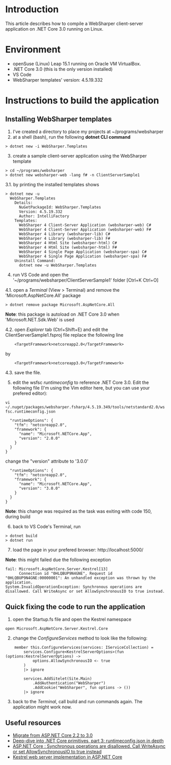 # Introduction

This article describes how to compile a WebSharper client-server application on .NET Core 3.0 running on Linux.

# Environment
- openSuse (Linux) Leap 15.1 running on Oracle VM VirtualBox.
- .NET Core 3.0 (this is the only version installed)
- VS Code
- WebSharper templates' version: 4.5.19.332

# Instructions to build the application
## Installing WebSharper templates
1. I've created a directory to place my projects at ~/programs/websharper
2. at a shell (bash), run the following **dotnet CLI command**

`> dotnet new -i WebSharper.Templates`

3. create a sample client-server application using the WebSharper template
```
> cd ~/programs/websharper
> dotnet new websharper-web -lang f# -n ClientServerSample1
```

3.1. by printing the installed templates shows
```
> dotnet new -u
  WebSharper.Templates
    Details:
      NuGetPackageId: WebSharper.Templates
      Version: 4.5.19.332
      Author: IntelliFactory
    Templates:
      WebSharper 4 Client-Server Application (websharper-web) C#
      WebSharper 4 Client-Server Application (websharper-web) F#
      WebSharper 4 Library (websharper-lib) C#
      WebSharper 4 Library (websharper-lib) F#
      WebSharper 4 Html Site (websharper-html) C#
      WebSharper 4 Html Site (websharper-html) F#
      WebSharper 4 Single Page Application (websharper-spa) C#
      WebSharper 4 Single Page Application (websharper-spa) F#
    Uninstall Command:
      dotnet new -u WebSharper.Templates
```

4. run VS Code and open the '~/programs/websharper/ClientServerSample1' folder [Ctrl+K Ctrl+O]

4.1. open a *Terminal* (View > Terminal) and remove the 'Microsoft.AspNetCore.All' package

`> dotnet remove package Microsoft.AspNetCore.All`

**Note**: this package is autoload on .NET Core 3.0 when 'Microsoft.NET.Sdk.Web' is used

4.2. open *Explorer* tab (Ctrl+Shift+E) and edit the ClientServerSample1.fsproj file
replace the following line

`    <TargetFramework>netcoreapp2.0</TargetFramework>`

by

`    <TargetFramework>netcoreapp3.0</TargetFramework>`


4.3. save the file.

5. edit the wsfsc *runtimeconfig* to reference .NET Core 3.0.
Edit the following file (I'm using the Vim editor here, but you can use your prefered editor): 

`vi ~/.nuget/packages/websharper.fsharp/4.5.19.349/tools/netstandard2.0/wsfsc.runtimeconfig.json`

```
  "runtimeOptions": {
    "tfm": "netcoreapp2.0",
    "framework": {
      "name": "Microsoft.NETCore.App",
      "version": "2.0.0"
    }
  }
}
```

change the "version" attribute to '3.0.0'
```
  "runtimeOptions": {
    "tfm": "netcoreapp2.0",
    "framework": {
      "name": "Microsoft.NETCore.App",
      "version": "3.0.0"
    }
  }
}
```

**Note**: this change was required as the task was exiting with code 150, during build

6. back to VS Code's Terminal, run
```
> dotnet build
> dotnet run
```

7. load the page in your prefered browser: http://localhost:5000/

**Note**: this might failed due the following exception

```
fail: Microsoft.AspNetCore.Server.Kestrel[13]
      Connection id "0HLQBUP9N4GNE", Request id "0HLQBUP9N4GNE:00000001": An unhandled exception was thrown by the application.
System.InvalidOperationException: Synchronous operations are disallowed. Call WriteAsync or set AllowSynchronousIO to true instead.
```

## Quick fixing the code to run the application
1. open the Startup.fs file and open the Kestrel namespace

`open Microsoft.AspNetCore.Server.Kestrel.Core`

2. change the *ConfigureServices* method to look like the following:
```
    member this.ConfigureServices(services: IServiceCollection) =
        services.Configure<KestrelServerOptions>(fun (options:KestrelServerOptions) ->
            options.AllowSynchronousIO <- true
        )
        |> ignore

        services.AddSitelet(Site.Main)
            .AddAuthentication("WebSharper")
            .AddCookie("WebSharper", fun options -> ())
        |> ignore
```

3. back to the *Terminal*, call build and run commands again. The application might work now.

## Useful resources
- [Migrate from ASP.NET Core 2.2 to 3.0](https://docs.microsoft.com/en-us/aspnet/core/migration/22-to-30?view=aspnetcore-3.0&tabs=visual-studio)
- [Deep-dive into .NET Core primitives, part 3: runtimeconfig.json in depth](https://natemcmaster.com/blog/2019/01/09/netcore-primitives-3/)
- [ASP.NET Core : Synchronous operations are disallowed. Call WriteAsync or set AllowSynchronousIO to true instead](https://stackoverflow.com/questions/47735133/asp-net-core-synchronous-operations-are-disallowed-call-writeasync-or-set-all)
- [Kestrel web server implementation in ASP.NET Core](https://docs.microsoft.com/en-us/aspnet/core/fundamentals/servers/kestrel?view=aspnetcore-3.0)
